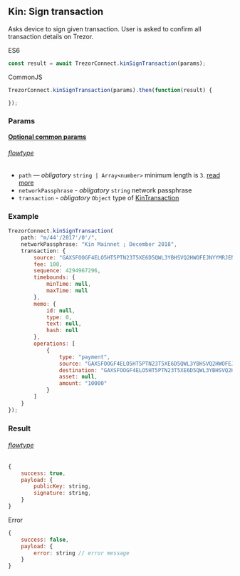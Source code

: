 
## Kin: Sign transaction
Asks device to sign given transaction. User is asked to confirm all transaction
details on Trezor.

ES6
```javascript
const result = await TrezorConnect.kinSignTransaction(params);
```

CommonJS
```javascript
TrezorConnect.kinSignTransaction(params).then(function(result) {

});
```

### Params 
[****Optional common params****](commonParams.md)
###### [flowtype](../../src/js/types/params.js#L149-L154)
* `path` — *obligatory* `string | Array<number>` minimum length is `3`. [read more](path.md)
* `networkPassphrase` - *obligatory* `string` network passphrase
* `transaction` - *obligatory* `Object` type of [KinTransaction](../../src/js/types/kin.js#L129)

### Example
```javascript
TrezorConnect.kinSignTransaction(
    path: "m/44'/2017'/0'/",
    networkPassphrase: "Kin Mainnet ; December 2018",
    transaction: {
        source: "GAXSFOOGF4ELO5HT5PTN23T5XE6D5QWL3YBHSVQ2HWOFEJNYYMRJENBV",
        fee: 100,
        sequence: 4294967296,
        timebounds: {
            minTime: null,
            maxTime: null
        },
        memo: {
            id: null,
            type: 0,
            text: null,
            hash: null
        },
        operations: [
            {
                type: "payment",
                source: "GAXSFOOGF4ELO5HT5PTN23T5XE6D5QWL3YBHSVQ2HWOFEJNYYMRJENBV",
                destination: "GAXSFOOGF4ELO5HT5PTN23T5XE6D5QWL3YBHSVQ2HWOFEJNYYMRJENBV",
                asset: null,
                amount: "10000"
            }
        ]
    }
});
```

### Result
###### [flowtype](../../src/js/types/response.js#L129-L132)
```javascript
{
    success: true,
    payload: {
        publicKey: string,
        signature: string,
    }
}
```
Error
```javascript
{
    success: false,
    payload: {
        error: string // error message
    }
}
```
